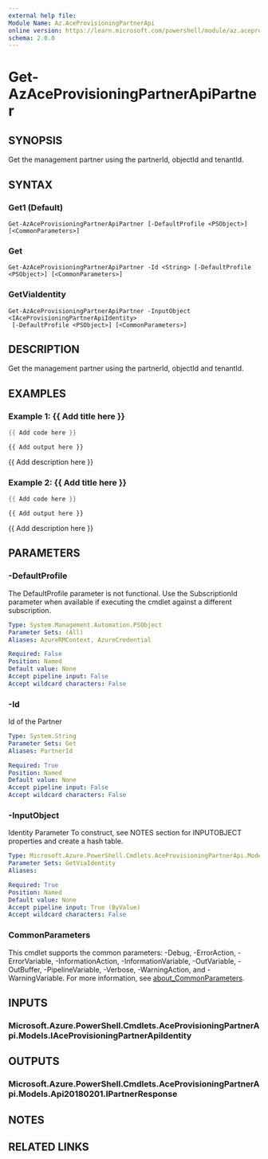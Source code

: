 ```yaml
---
external help file:
Module Name: Az.AceProvisioningPartnerApi
online version: https://learn.microsoft.com/powershell/module/az.aceprovisioningpartnerapi/get-azaceprovisioningpartnerapipartner
schema: 2.0.0
---
```


# Get-AzAceProvisioningPartnerApiPartner

## SYNOPSIS
Get the management partner using the partnerId, objectId and tenantId.

## SYNTAX

### Get1 (Default)
```
Get-AzAceProvisioningPartnerApiPartner [-DefaultProfile <PSObject>] [<CommonParameters>]
```

### Get
```
Get-AzAceProvisioningPartnerApiPartner -Id <String> [-DefaultProfile <PSObject>] [<CommonParameters>]
```

### GetViaIdentity
```
Get-AzAceProvisioningPartnerApiPartner -InputObject <IAceProvisioningPartnerApiIdentity>
 [-DefaultProfile <PSObject>] [<CommonParameters>]
```

## DESCRIPTION
Get the management partner using the partnerId, objectId and tenantId.

## EXAMPLES

### Example 1: {{ Add title here }}
```powershell
{{ Add code here }}
```

```output
{{ Add output here }}
```

{{ Add description here }}

### Example 2: {{ Add title here }}
```powershell
{{ Add code here }}
```

```output
{{ Add output here }}
```

{{ Add description here }}

## PARAMETERS

### -DefaultProfile
The DefaultProfile parameter is not functional.
Use the SubscriptionId parameter when available if executing the cmdlet against a different subscription.

```yaml
Type: System.Management.Automation.PSObject
Parameter Sets: (All)
Aliases: AzureRMContext, AzureCredential

Required: False
Position: Named
Default value: None
Accept pipeline input: False
Accept wildcard characters: False
```

### -Id
Id of the Partner

```yaml
Type: System.String
Parameter Sets: Get
Aliases: PartnerId

Required: True
Position: Named
Default value: None
Accept pipeline input: False
Accept wildcard characters: False
```

### -InputObject
Identity Parameter
To construct, see NOTES section for INPUTOBJECT properties and create a hash table.

```yaml
Type: Microsoft.Azure.PowerShell.Cmdlets.AceProvisioningPartnerApi.Models.IAceProvisioningPartnerApiIdentity
Parameter Sets: GetViaIdentity
Aliases:

Required: True
Position: Named
Default value: None
Accept pipeline input: True (ByValue)
Accept wildcard characters: False
```

### CommonParameters
This cmdlet supports the common parameters: -Debug, -ErrorAction, -ErrorVariable, -InformationAction, -InformationVariable, -OutVariable, -OutBuffer, -PipelineVariable, -Verbose, -WarningAction, and -WarningVariable. For more information, see [about_CommonParameters](http://go.microsoft.com/fwlink/?LinkID=113216).

## INPUTS

### Microsoft.Azure.PowerShell.Cmdlets.AceProvisioningPartnerApi.Models.IAceProvisioningPartnerApiIdentity

## OUTPUTS

### Microsoft.Azure.PowerShell.Cmdlets.AceProvisioningPartnerApi.Models.Api20180201.IPartnerResponse

## NOTES

## RELATED LINKS

